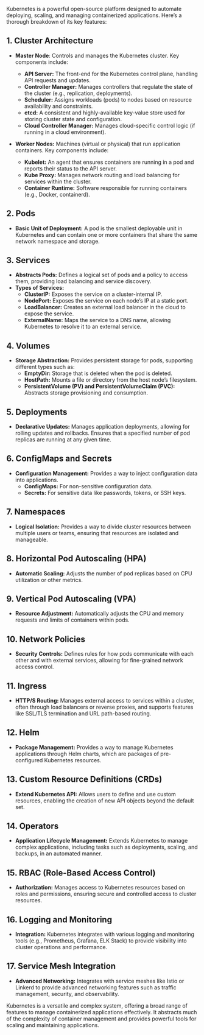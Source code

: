 Kubernetes is a powerful open-source platform designed to automate deploying, scaling, and managing containerized applications. Here’s a thorough breakdown of its key features:

## 1.  Cluster Architecture

- **Master Node**: Controls and manages the Kubernetes cluster. Key components include:

  - **API Server:** The front-end for the Kubernetes control plane, handling API requests and updates.
  - **Controller Manager:** Manages controllers that regulate the state of the cluster (e.g., replication, deployments).
  - **Scheduler:** Assigns workloads (pods) to nodes based on resource availability and constraints.
  - **etcd:** A consistent and highly-available key-value store used for storing cluster state and configuration.
  - **Cloud Controller Manager:** Manages cloud-specific control logic (if running in a cloud environment). 
  
- **Worker Nodes:** Machines (virtual or physical) that run application containers. Key components include:

    - **Kubelet:** An agent that ensures containers are running in a pod and reports their status to the API server.
    - **Kube Proxy:** Manages network routing and load balancing for services within the cluster.
    - **Container Runtime:** Software responsible for running containers (e.g., Docker, containerd).

## 2. Pods

   - **Basic Unit of Deployment:** A pod is the smallest deployable unit in Kubernetes and can contain one or more containers that share the same network namespace and storage.

## 3. Services

   - **Abstracts Pods:** Defines a logical set of pods and a policy to access them, providing load balancing and service discovery.
   - **Types of Services:**
     - **ClusterIP:** Exposes the service on a cluster-internal IP.
     - **NodePort:** Exposes the service on each node’s IP at a static port.
     - **LoadBalancer:** Creates an external load balancer in the cloud to expose the service.
     - **ExternalName:** Maps the service to a DNS name, allowing Kubernetes to resolve it to an external service.

## 4. Volumes

   - **Storage Abstraction:** Provides persistent storage for pods, supporting different types such as:
       - **EmptyDir:** Storage that is deleted when the pod is deleted.
       - **HostPath:** Mounts a file or directory from the host node’s filesystem.
       - **PersistentVolume (PV) and PersistentVolumeClaim (PVC):** Abstracts storage provisioning and consumption.

## 5. Deployments

   - **Declarative Updates:** Manages application deployments, allowing for rolling updates and rollbacks. Ensures that a specified number of pod replicas are running at any given time.

## 6. ConfigMaps and Secrets

   - **Configuration Management:** Provides a way to inject configuration data into applications.
     - **ConfigMaps:** For non-sensitive configuration data.
     - **Secrets:** For sensitive data like passwords, tokens, or SSH keys.

## 7. Namespaces

   - **Logical Isolation:** Provides a way to divide cluster resources between multiple users or teams, ensuring that resources are isolated and manageable.

## 8. Horizontal Pod Autoscaling (HPA)

   - **Automatic Scaling:** Adjusts the number of pod replicas based on CPU utilization or other metrics.

## 9. Vertical Pod Autoscaling (VPA)

   - **Resource Adjustment:** Automatically adjusts the CPU and memory requests and limits of containers within pods.

## 10. Network Policies

   - **Security Controls:** Defines rules for how pods communicate with each other and with external services, allowing for fine-grained network access control.

## 11. Ingress

   - **HTTP/S Routing:** Manages external access to services within a cluster, often through load balancers or reverse proxies, and supports features like SSL/TLS termination and URL path-based routing.

## 12. Helm

   - **Package Management:** Provides a way to manage Kubernetes applications through Helm charts, which are packages of pre-configured Kubernetes resources.

## 13. Custom Resource Definitions (CRDs)

   - **Extend Kubernetes API:** Allows users to define and use custom resources, enabling the creation of new API objects beyond the default set.

## 14. Operators

   - **Application Lifecycle Management:** Extends Kubernetes to manage complex applications, including tasks such as deployments, scaling, and backups, in an automated manner.

## 15. RBAC (Role-Based Access Control)

   - **Authorization:** Manages access to Kubernetes resources based on roles and permissions, ensuring secure and controlled access to cluster resources.

## 16. Logging and Monitoring

   - **Integration:** Kubernetes integrates with various logging and monitoring tools (e.g., Prometheus, Grafana, ELK Stack) to provide visibility into cluster operations and performance.

## 17. Service Mesh Integration

   - **Advanced Networking:** Integrates with service meshes like Istio or Linkerd to provide advanced networking features such as traffic management, security, and observability.
   
Kubernetes is a versatile and complex system, offering a broad range of features to manage containerized applications effectively. It abstracts much of the complexity of container management and provides powerful tools for scaling and maintaining applications.